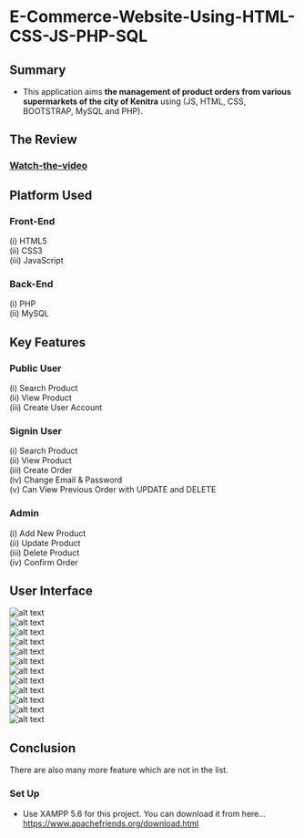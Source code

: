 # E-Commerce-Website-Using-HTML-CSS-JS-PHP-SQL

## Summary
- This application aims **the management of product orders from various supermarkets of the city of Kenitra** using (JS, HTML, CSS, BOOTSTRAP, MySQL and PHP).
## The Review
### [Watch-the-video](https://www.youtube.com/watch?v=j8i1iIm4DCY ) 

## Platform Used
### Front-End
  (i) HTML5 <br>
  (ii) CSS3 <br>
  (iii) JavaScript <br>

### Back-End
  (i) PHP <br>
  (ii) MySQL <br>

## Key Features
### Public User
(i) Search Product <br>
(ii) View Product <br>
(iii) Create User Account <br>

### Signin User
(i) Search Product <br>
(ii) View Product <br>
(iii) Create Order <br>
(iv) Change Email & Password <br>
(v) Can View Previous Order with UPDATE and DELETE <br>

### Admin
(i) Add New Product <br>
(ii) Update Product <br>
(iii) Delete Product <br>
(iv) Confirm Order <br>

## User Interface

![alt text](https://github.com/Anas-Hilia/E-ComerceApp/blob/master/screenshots/pic1.PNG?raw=true) <br>
![alt text](https://github.com/Anas-Hilia/E-ComerceApp/blob/master/screenshots/pic2.PNG?raw=true) <br>
![alt text](https://github.com/Anas-Hilia/E-ComerceApp/blob/master/screenshots/pic3.PNG?raw=true) <br>
![alt text](https://github.com/Anas-Hilia/E-ComerceApp/blob/master/screenshots/pic4.PNG?raw=true) <br>
![alt text](https://github.com/Anas-Hilia/E-ComerceApp/blob/master/screenshots/pic5.PNG?raw=true) <br>
![alt text](https://github.com/Anas-Hilia/E-ComerceApp/blob/master/screenshots/pic6.PNG?raw=true) <br>
![alt text](https://github.com/Anas-Hilia/E-ComerceApp/blob/master/screenshots/pic7.PNG?raw=true) <br>
![alt text](https://github.com/Anas-Hilia/E-ComerceApp/blob/master/screenshots/pic8.PNG?raw=true) <br>
![alt text](https://github.com/Anas-Hilia/E-ComerceApp/blob/master/screenshots/pic9.PNG?raw=true) <br>
![alt text](https://github.com/Anas-Hilia/E-ComerceApp/blob/master/screenshots/pic10.PNG?raw=true) <br>
![alt text](https://github.com/Anas-Hilia/E-ComerceApp/blob/master/screenshots/pic11.PNG?raw=true) <br>
![alt text](https://github.com/Anas-Hilia/E-ComerceApp/blob/master/screenshots/pic12.PNG?raw=true) <br>

  



## Conclusion
There are also many more feature which are not in the list.

### Set Up
- Use XAMPP 5.6 for this project. You can download it from here... https://www.apachefriends.org/download.html

